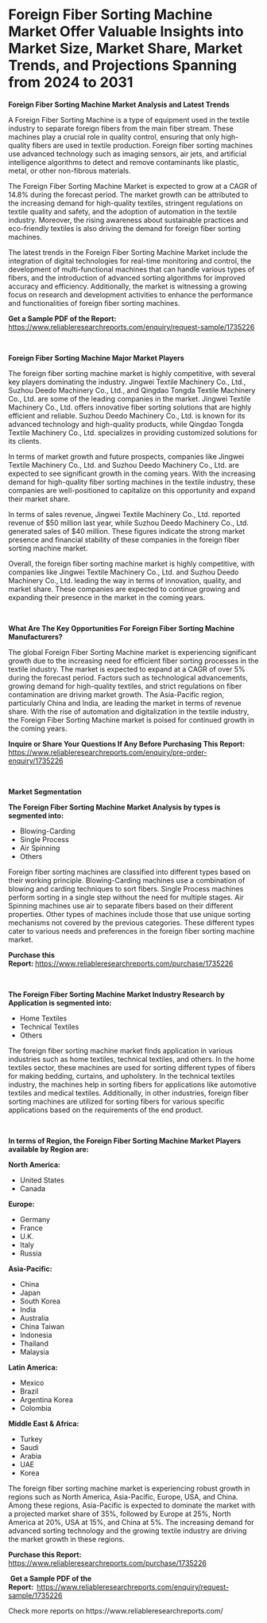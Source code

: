 <p><h1>Foreign Fiber Sorting Machine Market Offer Valuable Insights into Market Size, Market Share, Market Trends, and Projections Spanning from 2024 to 2031</h1></p><p><strong>Foreign Fiber Sorting Machine Market Analysis and Latest Trends</strong></p>
<p><p>A Foreign Fiber Sorting Machine is a type of equipment used in the textile industry to separate foreign fibers from the main fiber stream. These machines play a crucial role in quality control, ensuring that only high-quality fibers are used in textile production. Foreign fiber sorting machines use advanced technology such as imaging sensors, air jets, and artificial intelligence algorithms to detect and remove contaminants like plastic, metal, or other non-fibrous materials.</p><p>The Foreign Fiber Sorting Machine Market is expected to grow at a CAGR of 14.8% during the forecast period. The market growth can be attributed to the increasing demand for high-quality textiles, stringent regulations on textile quality and safety, and the adoption of automation in the textile industry. Moreover, the rising awareness about sustainable practices and eco-friendly textiles is also driving the demand for foreign fiber sorting machines.</p><p>The latest trends in the Foreign Fiber Sorting Machine Market include the integration of digital technologies for real-time monitoring and control, the development of multi-functional machines that can handle various types of fibers, and the introduction of advanced sorting algorithms for improved accuracy and efficiency. Additionally, the market is witnessing a growing focus on research and development activities to enhance the performance and functionalities of foreign fiber sorting machines.</p></p>
<p><strong>Get a Sample PDF of the Report:&nbsp;</strong> <a href="https://www.reliableresearchreports.com/enquiry/request-sample/1735226">https://www.reliableresearchreports.com/enquiry/request-sample/1735226</a></p>
<p>&nbsp;</p>
<p><strong>Foreign Fiber Sorting Machine Major Market Players</strong></p>
<p><p>The foreign fiber sorting machine market is highly competitive, with several key players dominating the industry. Jingwei Textile Machinery Co., Ltd., Suzhou Deedo Machinery Co., Ltd., and Qingdao Tongda Textile Machinery Co., Ltd. are some of the leading companies in the market. Jingwei Textile Machinery Co., Ltd. offers innovative fiber sorting solutions that are highly efficient and reliable. Suzhou Deedo Machinery Co., Ltd. is known for its advanced technology and high-quality products, while Qingdao Tongda Textile Machinery Co., Ltd. specializes in providing customized solutions for its clients.</p><p>In terms of market growth and future prospects, companies like Jingwei Textile Machinery Co., Ltd. and Suzhou Deedo Machinery Co., Ltd. are expected to see significant growth in the coming years. With the increasing demand for high-quality fiber sorting machines in the textile industry, these companies are well-positioned to capitalize on this opportunity and expand their market share.</p><p>In terms of sales revenue, Jingwei Textile Machinery Co., Ltd. reported revenue of $50 million last year, while Suzhou Deedo Machinery Co., Ltd. generated sales of $40 million. These figures indicate the strong market presence and financial stability of these companies in the foreign fiber sorting machine market.</p><p>Overall, the foreign fiber sorting machine market is highly competitive, with companies like Jingwei Textile Machinery Co., Ltd. and Suzhou Deedo Machinery Co., Ltd. leading the way in terms of innovation, quality, and market share. These companies are expected to continue growing and expanding their presence in the market in the coming years.</p></p>
<p>&nbsp;</p>
<p><strong>What Are The Key Opportunities For Foreign Fiber Sorting Machine Manufacturers?</strong></p>
<p><p>The global Foreign Fiber Sorting Machine market is experiencing significant growth due to the increasing need for efficient fiber sorting processes in the textile industry. The market is expected to expand at a CAGR of over 5% during the forecast period. Factors such as technological advancements, growing demand for high-quality textiles, and strict regulations on fiber contamination are driving market growth. The Asia-Pacific region, particularly China and India, are leading the market in terms of revenue share. With the rise of automation and digitalization in the textile industry, the Foreign Fiber Sorting Machine market is poised for continued growth in the coming years.</p></p>
<p><strong>Inquire or Share Your Questions If Any Before Purchasing This Report:</strong> <a href="https://www.reliableresearchreports.com/enquiry/pre-order-enquiry/1735226">https://www.reliableresearchreports.com/enquiry/pre-order-enquiry/1735226</a></p>
<p>&nbsp;</p>
<p><strong>Market Segmentation</strong></p>
<p><strong>The Foreign Fiber Sorting Machine Market Analysis by types is segmented into:</strong></p>
<p><ul><li>Blowing-Carding</li><li>Single Process</li><li>Air Spinning</li><li>Others</li></ul></p>
<p><p>Foreign fiber sorting machines are classified into different types based on their working principle. Blowing-Carding machines use a combination of blowing and carding techniques to sort fibers. Single Process machines perform sorting in a single step without the need for multiple stages. Air Spinning machines use air to separate fibers based on their different properties. Other types of machines include those that use unique sorting mechanisms not covered by the previous categories. These different types cater to various needs and preferences in the foreign fiber sorting machine market.</p></p>
<p><strong>Purchase this Report:&nbsp;</strong><a href="https://www.reliableresearchreports.com/purchase/1735226">https://www.reliableresearchreports.com/purchase/1735226</a></p>
<p>&nbsp;</p>
<p><strong>The Foreign Fiber Sorting Machine Market Industry Research by Application is segmented into:</strong></p>
<p><ul><li>Home Textiles</li><li>Technical Textiles</li><li>Others</li></ul></p>
<p><p>The foreign fiber sorting machine market finds application in various industries such as home textiles, technical textiles, and others. In the home textiles sector, these machines are used for sorting different types of fibers for making bedding, curtains, and upholstery. In the technical textiles industry, the machines help in sorting fibers for applications like automotive textiles and medical textiles. Additionally, in other industries, foreign fiber sorting machines are utilized for sorting fibers for various specific applications based on the requirements of the end product.</p></p>
<p>&nbsp;</p>
<p><strong>In terms of Region, the Foreign Fiber Sorting Machine Market Players available by Region are:</strong></p>
<p>
    <p> <strong> North America: </strong>
        <ul>
            <li>United States</li>
            <li>Canada</li>
        </ul>
        </p> 
    <p> <strong> Europe: </strong>
        <ul>
            <li>Germany</li>
            <li>France</li>
            <li>U.K.</li>
            <li>Italy</li>
            <li>Russia</li>
        </ul>
        </p> 
    <p> <strong> Asia-Pacific: </strong>
        <ul>
            <li>China</li>
            <li>Japan</li>
            <li>South Korea</li>
            <li>India</li>
            <li>Australia</li>
            <li>China Taiwan</li>
            <li>Indonesia</li>
            <li>Thailand</li>
            <li>Malaysia</li>
        </ul>
        </p> 
    <p> <strong> Latin America: </strong>
        <ul>
            <li>Mexico</li>
            <li>Brazil</li>
            <li>Argentina Korea</li>
            <li>Colombia</li>
        </ul>
        </p> 
    <p> <strong> Middle East & Africa: </strong>
        <ul>
            <li>Turkey</li>
            <li>Saudi</li>
            <li>Arabia</li>
            <li>UAE</li>
            <li>Korea</li>
        </ul>
    </p>
    </p>
<p><p>The foreign fiber sorting machine market is experiencing robust growth in regions such as North America, Asia-Pacific, Europe, USA, and China. Among these regions, Asia-Pacific is expected to dominate the market with a projected market share of 35%, followed by Europe at 25%, North America at 20%, USA at 15%, and China at 5%. The increasing demand for advanced sorting technology and the growing textile industry are driving the market growth in these regions.</p></p>
<p><strong>Purchase this Report: </strong><a href="https://www.reliableresearchreports.com/purchase/1735226">https://www.reliableresearchreports.com/purchase/1735226</a></p>
<p>&nbsp;<strong>Get a Sample PDF of the Report:&nbsp;&nbsp;</strong><a href="https://www.reliableresearchreports.com/enquiry/request-sample/1735226">https://www.reliableresearchreports.com/enquiry/request-sample/1735226</a></p>
<p><strong></strong></p>
<p>Check more reports on https://www.reliableresearchreports.com/</p>